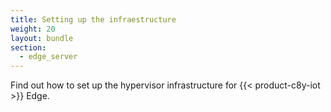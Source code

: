```yaml
---
title: Setting up the infraestructure
weight: 20
layout: bundle
section:
  - edge_server
---
```


Find out how to set up the hypervisor infrastructure for {{< product-c8y-iot >}} Edge.
